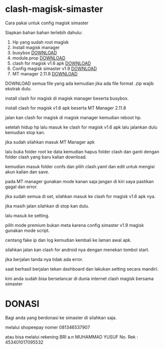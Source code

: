 # clash-magisk-simaster

Cara pakai untuk config magisk simaster

Siapkan bahan bahan terlebih dahulu:

1. Hp yang sudah root magisk
2. Install magisk manager
3. busybox [DOWNLOAD](https://github.com/mwnsofficial/clash-magisk/raw/main/Busybox_for_Android_NDK-1.34.1(13411).zip)
4. module.prop [DOWNLOAD](https://github.com/mwnsofficial/clash-magisk/raw/main/module.zip)
5. clash for magisk v1.6 apk [DOWNLOAD](https://github.com)
6. Config magisk simaster v1.9 [DOWNLOAD](https://github.com/mwnsofficial/cfg-clash-magisk-simaster-v1.9/archive/refs/heads/main.zip)
7. MT manager 2.11.8 [DOWNLOAD](https://github.com/mwnsofficial/clash-magisk/raw/main/MT%20Manager_2.11.8_simaster.apk)

DOWNLOAD semua file yang ada kemudian jika ada file format .zip wajib ekstrak dulu.

install clash for magisk di magisk manager beserta busybox.

install clash for magisk v1.6 apk beserta MT Manager 2.11.8

jalan kan clash for magisk di magisk manager kemudian reboot hp.

setelah hidup hp lalu masuk ke clash for magisk v1.6 apk lalu jalankan dulu kemudian stop kan.

jika sudah silahkan masuk MT Manager apk

lalu buka folder root ke data kemudian hapus folder clash dan ganti dengan folder clash yang baru kalian download.

kemudian masuk folder confs dan pilih clash.yaml dan edit untuk mengisi akun kalian dan save.

pada MT manager gunakan mode kanan saja jangan di kiri saya pastikan gagal dan error.

jika sudah semua di set, silahkan masuk ke clash for magisk v1.6 apk nya.

jika masih jalan silahkan di stop kan dulu.

lalu masuk ke setting.

pilih mode premium bukan meta karena config simaster v1.9 magisk gunakan mode script.

centang fake ip dan log kemudian kembali ke laman awal apk.

silahkan jalan kan clash for android nya dengan menekan tombol start.

jika berjalan tanda nya tidak ada error.

saat berhasil berjalan tekan dashboard dan lakukan setting secara mandiri.

kini anda sudah bisa berselancar di dunia internet clash magisk bersama simaster

# DONASI
Bagi anda yang berdonasi ke simaster di silahkan saja.

melalui shopeepay
nomer 081346537907

atau bisa melalui rekening BRI
a.n MUHAMMAD YUSUF
No. Rek : 453401017095532
